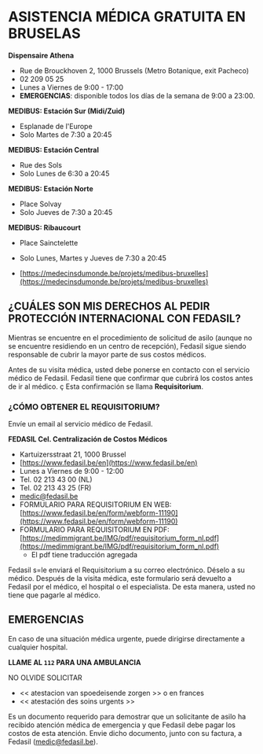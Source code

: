# ASISTENCIA MÉDICA GRATUITA EN BRUSELAS

**Dispensaire Athena**
* Rue de Brouckhoven 2, 1000 Brussels (Metro Botanique, exit Pacheco)
* 02 209 05 25
* Lunes a Viernes de 9:00 - 17:00
* **EMERGENCIAS**: disponible todos los días de la semana de  9:00 a 23:00.


**MEDIBUS: Estación Sur (Midi/Zuid)**
* Esplanade de l'Europe
* Solo Martes de 7:30 a 20:45 

**MEDIBUS: Estación Central**
* Rue des Sols
* Solo Lunes de 6:30 a 20:45 

**MEDIBUS: Estación Norte**
* Place Solvay
* Solo Jueves de 7:30 a 20:45 

**MEDIBUS: Ribaucourt**
* Place Sainctelette
* Solo Lunes, Martes y Jueves de 7:30 a 20:45 

* [https://medecinsdumonde.be/projets/medibus-bruxelles](https://medecinsdumonde.be/projets/medibus-bruxelles)


## ¿CUÁLES SON MIS DERECHOS AL PEDIR PROTECCIÓN INTERNACIONAL CON FEDASIL?

Mientras se encuentre en el procedimiento de solicitud de asilo 
(aunque no se encuentre residiendo en un centro de recepción), Fedasil 
sigue siendo responsable de cubrir la mayor parte de sus costos médicos. 

Antes de su visita médica, usted debe ponerse en contacto con el servicio médico 
de Fedasil. Fedasil tiene que confirmar que cubrirá los costos antes de ir al médico. ç
Esta confirmación se llama **Requisitorium**.

### ¿CÓMO OBTENER EL REQUISITORIUM?

Envíe un email al servicio médico de Fedasil. 

**FEDASIL Cel. Centralización de Costos Médicos**
* Kartuizersstraat 21, 1000 Brussel
* [https://www.fedasil.be/en](https://www.fedasil.be/en)
* Lunes a Viernes de 9:00 - 12:00
* Tel. 02 213 43 00 (NL)
* Tel. 02 213 43 25 (FR)
* medic@fedasil.be
* FORMULARIO PARA REQUISITORIUM EN WEB: [https://www.fedasil.be/en/form/webform-11190](https://www.fedasil.be/en/form/webform-11190)
* FORMULARIO PARA REQUISITORIUM EN PDF: [https://medimmigrant.be/IMG/pdf/requisitorium_form_nl.pdf](https://medimmigrant.be/IMG/pdf/requisitorium_form_nl.pdf)
    * El pdf tiene traducción agregada

Fedasil s=le enviará el Requisitorium a su correo electrónico. Déselo a su médico. Después
de la visita médica, este formulario será devuelto a Fedasil por el médico, el hospital o el especialista. 
De esta manera, usted no tiene que pagarle al médico. 

## EMERGENCIAS

En caso de una situación médica urgente, puede dirigirse directamente a cualquier hospital. 

**LLAME AL `112` PARA UNA AMBULANCIA**

NO OLVIDE SOLICITAR
* << atestacion van spoedeisende zorgen >> o en frances
* << atestación des soins urgents >>

Es un documento requerido para demostrar que un solicitante de asilo ha recibido atención médica de emergencia y que Fedasil debe pagar los costos de esta atención.
Envie dicho documento, junto con su factura, a Fedasil (medic@fedasil.be).




